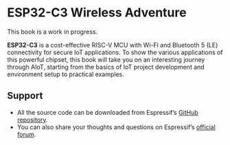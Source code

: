 # ESP32-C3 Wireless Adventure

This book is a work in progress.

**ESP32-C3** is a cost-effective RISC-V MCU with Wi-Fi and Bluetooth 5 (LE) connectivity for secure IoT applications. To show the various applications of this powerful chipset, this book will take you on an interesting journey through AIoT, starting from the basics of IoT project development and environment setup to practical examples.

## Support

- All the source code can be downloaded from Espressif’s [GitHub repository](https://github.com/espressif/book-esp32c3-iot-projects).
- You can also share your thoughts and questions on Espressif’s [official forum](https://www.esp32.com/bookc3).
